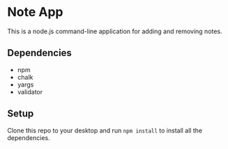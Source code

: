 # Note App
This is a node.js command-line application for adding and removing notes.

## Dependencies
* npm
* chalk
* yargs
* validator

## Setup
Clone this repo to your desktop and run `npm install` to install all the dependencies.
